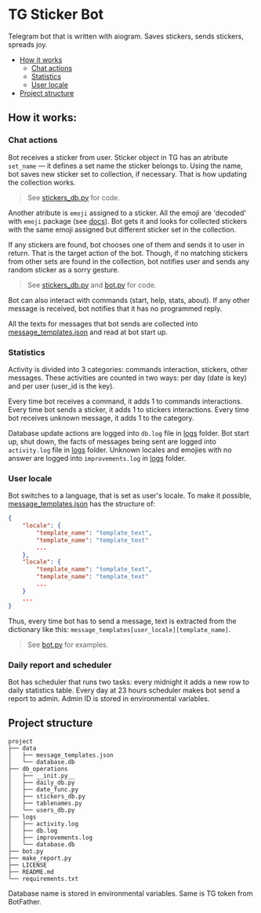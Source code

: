 # TG Sticker Bot

Telegram bot that is written with aiogram. Saves stickers, sends stickers, spreads joy. 

* [How it works](#how-it-works)
    * [Chat actions](#chat-actions)
    * [Statistics](#statistics)
    * [User locale](#user-locale)
* [Project structure](#project-structure)

## How it works:

### Chat actions

Bot receives a sticker from user. Sticker object in TG has an atribute `set_name` — it defines a set name the sticker belongs to. Using the name, bot saves new sticker set to collection, if necessary. That is how updating the collection works. 

> See [stickers_db.py](db_operations/stickers_db.py) for code.

Another atribute is `emoji` assigned to a sticker. All the emoji are 'decoded' with `emoji` package (see [docs](https://pypi.org/project/emoji/)). Bot gets it and looks for collected stickers with the same emoji assigned but different sticker set in the collection.

If any stickers are found, bot chooses one of them and sends it to user in return. That is the target action of the bot. Though, if no matching stickers from other sets are found in the collection, bot notifies user and sends any random sticker as a sorry gesture. 

> See [stickers_db.py](db_operations/stickers_db.py) and [bot.py](bot.py) for code.

Bot can also interact with commands (start, help, stats, about). If any other message is received, bot notifies that it has no programmed reply. 

All the texts for messages that bot sends are collected into [message_templates.json](data/message_templates.json) and read at bot start up. 

### Statistics 

Activity is divided into 3 categories: commands interaction, stickers, other messages. These activities are counted in two ways: per day (date is key) and per user (user_id is the key). 

Every time bot receives a command, it adds 1 to commands interactions. Every time bot sends a sticker, it adds 1 to stickers interactions. Every time bot receives unknown message, it adds 1 to the category. 

Database update actions are logged into `db.log` file in [logs](logs/) folder. Bot start up, shut down, the facts of messages being sent are logged into `activity.log` file in [logs](logs/) folder. Unknown locales and emojies with no answer are logged into `improvements.log` in [logs](logs/) folder. 

### User locale

Bot switches to a language, that is set as user's locale. To make it possible, [message_templates.json](data/message_templates.json) has the structure of:

```json
{
    "locale": {
        "template_name": "template_text", 
        "template_name": "template_text"
        ...
    }, 
    "locale": {
        "template_name": "template_text", 
        "template_name": "template_text"
        ...
    }
    ...
}
```

Thus, every time bot has to send a message, text is extracted from the dictionary like this: `message_templates[user_locale][template_name]`.

> See [bot.py](bot.py) for examples.

### Daily report and scheduler

Bot has scheduler that runs two tasks: every midnight it adds a new row to daily statistics table. Every day at 23 hours scheduler makes bot send a report to admin. Admin ID is stored in environmental variables. 

## Project structure 

```
project 
├── data
│   ├── message_templates.json
│   └── database.db
├── db_operations
│   ├── __init.py__
│   ├── daily_db.py
│   ├── date_func.py
│   ├── stickers_db.py
│   ├── tablenames.py
│   └── users_db.py
├── logs
│   ├── activity.log
│   ├── db.log
│   ├── improvements.log
│   └── database.db
├── bot.py
├── make_report.py
├── LICENSE
├── README.md
└── requirements.txt
```

Database name is stored in environmental variables. Same is TG token from BotFather. 